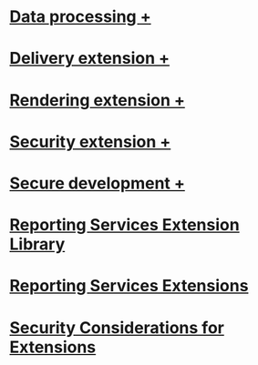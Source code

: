 # [Data processing +](../../reporting-services/extensions/data-processing/creating-a-data-processing-extension-library.md)
# [Delivery extension +](../../reporting-services/extensions/delivery-extension/creating-a-delivery-extension-library.md)
# [Rendering extension +](../../reporting-services/extensions/rendering-extension/deploying-a-rendering-extension.md)
# [Security extension +](../../reporting-services/extensions/security-extension/authentication-in-reporting-services.md)
# [Secure development +](../../reporting-services/extensions/secure-development/code-access-security-in-reporting-services.md)
# [Reporting Services Extension Library](reporting-services-extension-library.md)
# [Reporting Services Extensions](reporting-services-extensions.md)
# [Security Considerations for Extensions](security-considerations-for-extensions.md)

